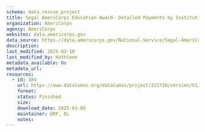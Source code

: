 ```yaml
---
schema: data_rescue_project 
title: Segal AmeriCorps Education Award- Detailed Payments by Institution 2019
organization: AmeriCorps
agency: AmeriCorps
websites: data.americorps.gov
data_source: https-//data.americorps.gov/National-Service/Segal-AmeriCorps-Education-Award-Detailed-Payments/thgj-sd6i/about_data
description: 
last_modified: 2025-03-10
last_modified_by: Kathleen
metadata_available: No
metadata_url: 
resources:
  - id: 384
    url: https-//www.datalumos.org/datalumos/project/221710/version/V1/view
    format: 
    status: Finished
    size: 
    download_date: 2025-03-08
    maintainer: DRP, DL
    notes: 
---
```

